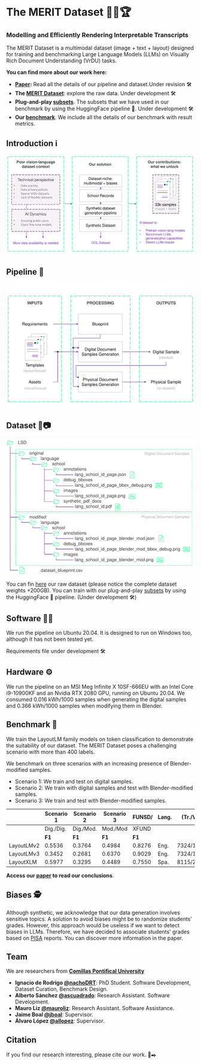 # The MERIT Dataset :school_satchel::page_with_curl::trophy:
### Modelling and Efficiently Rendering Interpretable Transcripts

The MERIT Dataset is a multimodal dataset (image + text + layout) designed for training and benchmarking Large Language Models (LLMs) on Visually Rich Document Understanding (VrDU) tasks.

**You can find more about our work here:**
+ **[Paper]():** Read all the details of our pipeline and dataset.Under revision :hammer_and_wrench:
+ **The [MERIT Dataset]()**: explore the raw data. Under development :hammer_and_wrench:
+ **Plug-and-play [subsets]()**. The subsets that we have used in our benchmark by using the HuggingFace pipeline 🤗. Under development :hammer_and_wrench:
+ **Our [benchmark](https://wandb.ai/iderodrigo/MERIT_Dataset?nw=nwuseriderodrigo)**. We include all the details of our benchmark with result metrics.



## Introduction :information_source:

<p align="center">
  <img src="figs/dataset_figs/config/visualAbstract.png" alt="Visual Abstract" width="600" />
</p>

## Pipeline :arrows_counterclockwise:
<p align="center">
  <img src="figs/pipeline_figs/pipeline_overview.png" alt="Pipeline Overview" width="600" />
</p>

## Dataset :bookmark_tabs::camera:

<p align="center">
  <img src="figs/dataset_figs/config/dataset_structure.png" alt="Dataset Structure" width="600" />
</p>


You can fin [here]() our raw dataset (please notice the complete dataset weights +200GB). You can train with our plug-and-play [subsets]() by using the HuggingFace 🤗 pipeline. (Under development :hammer_and_wrench:)

## Software :woman_technologist:

We run the pipeline on Ubuntu 20.04. It is designed to run on Windows too, although it has not been tested yet.

Requirements file under development :hammer_and_wrench:

## Hardware :gear:
We run the pipeline on an MSI Meg Infinite X 10SF-666EU with an Intel Core i9-10900KF and an Nvidia RTX 2080 GPU, running on Ubuntu 20.04. We consumed 0.016 kWh/1000 samples when generating the digital samples and 0.366 kWh/1000 samples when modifying them in Blender.

## Benchmark :muscle:

We train the LayoutLM family models on token classification to demonstrate the suitability of our dataset. The MERIT Dataset poses a challenging scenario with more than 400 labels.

We benchmark on three scenarios with an increasing presence of Blender-modified samples.

+ Scenario 1: We train and test on digital samples.
+ Scenario 2: We train with digital samples and test with Blender-modified samples.
+ Scenario 3: We train and test with Blender-modified samples.


|                  | **Scenario 1** | **Scenario 2** | **Scenario 3** | **FUNSD/** | **Lang.** | **(Tr./Val./Test)** |
|------------------|----------------|----------------|----------------|------------|-----------|----------------------|
|                  | Dig./Dig.      | Dig./Mod.      | Mod./Mod       | XFUND      |           |                      |
|                  | **F1**         | **F1**         | **F1**         | **F1**     |           |                      |
| LayoutLMv2       | 0.5536         | 0.3764         | 0.4984         | 0.8276     | Eng.      | 7324/1831/4349       |
| LayoutLMv3       | 0.3452         | 0.2681         | 0.6370         | 0.9029     | Eng.      | 7324/1831/4349       |
| LayoutXLM        | 0.5977         | 0.3295         | 0.4489         | 0.7550     | Spa.      | 8115/2028/4426       |

**Access our [paper]() to read our conclusions**. 

## Biases :detective:
Although synthetic, we acknowledge that our data generation involves sensitive topics. A solution to avoid biases might be to randomize students' grades. However, this approach would be useless if we want to detect biases in LLMs. Therefore, we have decided to associate students' grades based on [PISA](https://www.oecd-ilibrary.org/content/publication/53f23881-en) reports. You can discover more information in the paper.

## Team

We are researchers from **[Comillas Pontifical University](https://www.iit.comillas.edu/)**
 - **Ignacio de Rodrigo [@nachoDRT](https://github.com/nachoDRT)**: PhD Student. Software Development, Dataset Curation, Benchmark Design.
 - **Alberto Sánchez [@ascuadrado](https://github.com/ascuadrado)**: Research Assistant. Software Development.
 - **Mauro Liz [@mauroliz](https://github.com/mauroliz)**: Research Assistant. Software Assistance.
 - **Jaime Boal [@jboal](https://github.com/jboalml)**: Supervisor.
 - **Álvaro López [@allopez](https://www.iit.comillas.edu/personas/allopez)**: Supervisor.

## Citation
If you find our research interesting, please cite our work. :page_with_curl::black_nib: